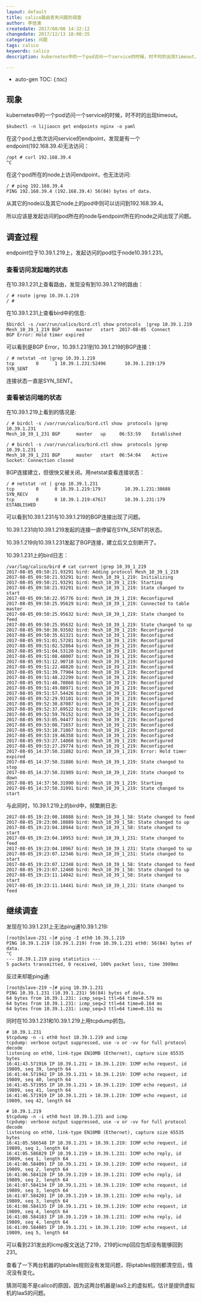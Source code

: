 ```yaml
---
layout: default
title: calico路由丢失问题的调查
author: 李佶澳
createdate: 2017/08/08 14:32:12
changedate: 2017/12/13 18:00:35
categories: 问题
tags: calico
keywords: calico
description: kubernetes中的一个pod访问一个service的时候，时不时的出现timeout，经查发现是BGP连接故障，路由缺失。

---
```


* auto-gen TOC:
{:toc}

## 现象

kubernetes中的一个pod访问一个service的时候，时不时的出现timeout。

	$kubectl -n lijiaocn get endpoints nginx -o yaml

在这个pod上依次访问service的endpoint，发现是有一个endpoint(192.168.39.4)无法访问：

	/opt # curl 192.168.39.4
	^C

在这个pod所在的node上访问endpoint，也无法访问:

	/ # ping 192.168.39.4
	PING 192.168.39.4 (192.168.39.4) 56(84) bytes of data.

从其它的node以及其它node上的pod中则可以访问到192.168.39.4。

所以应该是发起访问的pod所在的node与endpoint所在的node之间出现了问题。

## 调查过程

endpoint位于10.39.1.219上，发起访问的pod位于node10.39.1.231。

### 查看访问发起端的状态

在10.39.1.231上查看路由，发现没有到10.39.1.219的路由：

	/ # route |grep 10.39.1.219
	/ #

在10.39.1.231上查看bird中的信息:

	$birdcl -s /var/run/calico/bird.ctl show protocols  |grep 10.39.1.219
	Mesh_10_39_1_219 BGP      master   start  2017-08-05  Connect       BGP Error: Hold timer expired

可以看到是BGP Error，10.39.1.231到10.39.1.219的BGP连接：
	
	/ # netstat -nt |grep 10.39.1.219
	tcp        0      1 10.39.1.231:52496       10.39.1.219:179         SYN_SENT

连接状态一直是SYN_SENT。

### 查看被访问端的状态

在10.39.1.219上看到的情况是:

	/ # birdcl -s /var/run/calico/bird.ctl show  protocols |grep 10.39.1.231
	Mesh_10_39_1_231 BGP      master   up     06:53:59    Established
	
	/ # birdcl -s /var/run/calico/bird.ctl show  protocols |grep 10.39.1.231
	Mesh_10_39_1_231 BGP      master   start  06:54:04    Active        Socket: Connection closed

BGP连接建立，但很快又被关闭。用netstat查看连接状态：

	/ # netstat -nt | grep 10.39.1.231
	tcp        0      0 10.39.1.219:179         10.39.1.231:38688       SYN_RECV
	tcp        0      0 10.39.1.219:47617       10.39.1.231:179         ESTABLISHED

可以看到10.39.1.231与10.39.1.219的BGP连接出现了问题。

10.39.1.231向10.39.1.219发起的连接一直停留在SYN_SENT的状态。

10.39.1.219向10.39.1.231发起了BGP连接，建立后又立刻断开了。

10.39.1.231上的bird日志：

	/var/log/calico/bird # cat current |grep 10_39_1_219
	2017-08-05_09:50:21.93291 bird: Adding protocol Mesh_10_39_1_219
	2017-08-05_09:50:21.93291 bird: Mesh_10_39_1_219: Initializing
	2017-08-05_09:50:21.93291 bird: Mesh_10_39_1_219: Starting
	2017-08-05_09:50:21.93291 bird: Mesh_10_39_1_219: State changed to start
	2017-08-05_09:50:22.95776 bird: Mesh_10_39_1_219: Reconfigured
	2017-08-05_09:50:25.95629 bird: Mesh_10_39_1_219: Connected to table master
	2017-08-05_09:50:25.95632 bird: Mesh_10_39_1_219: State changed to feed
	2017-08-05_09:50:25.95632 bird: Mesh_10_39_1_219: State changed to up
	2017-08-05_09:50:30.93502 bird: Mesh_10_39_1_219: Reconfigured
	2017-08-05_09:50:35.61321 bird: Mesh_10_39_1_219: Reconfigured
	2017-08-05_09:51:01.57281 bird: Mesh_10_39_1_219: Reconfigured
	2017-08-05_09:51:02.52864 bird: Mesh_10_39_1_219: Reconfigured
	2017-08-05_09:51:04.53120 bird: Mesh_10_39_1_219: Reconfigured
	2017-08-05_09:51:08.48007 bird: Mesh_10_39_1_219: Reconfigured
	2017-08-05_09:51:12.90718 bird: Mesh_10_39_1_219: Reconfigured
	2017-08-05_09:51:22.48820 bird: Mesh_10_39_1_219: Reconfigured
	2017-08-05_09:51:39.77904 bird: Mesh_10_39_1_219: Reconfigured
	2017-08-05_09:51:48.22299 bird: Mesh_10_39_1_219: Reconfigured
	2017-08-05_09:51:48.70868 bird: Mesh_10_39_1_219: Reconfigured
	2017-08-05_09:51:49.08971 bird: Mesh_10_39_1_219: Reconfigured
	2017-08-05_09:51:57.54426 bird: Mesh_10_39_1_219: Reconfigured
	2017-08-05_09:52:29.93101 bird: Mesh_10_39_1_219: Reconfigured
	2017-08-05_09:52:30.87087 bird: Mesh_10_39_1_219: Reconfigured
	2017-08-05_09:52:37.69522 bird: Mesh_10_39_1_219: Reconfigured
	2017-08-05_09:52:59.76152 bird: Mesh_10_39_1_219: Reconfigured
	2017-08-05_09:53:05.94477 bird: Mesh_10_39_1_219: Reconfigured
	2017-08-05_09:53:08.71657 bird: Mesh_10_39_1_219: Reconfigured
	2017-08-05_09:53:18.71867 bird: Mesh_10_39_1_219: Reconfigured
	2017-08-05_09:53:19.46358 bird: Mesh_10_39_1_219: Reconfigured
	2017-08-05_09:53:27.14068 bird: Mesh_10_39_1_219: Reconfigured
	2017-08-05_09:53:27.29774 bird: Mesh_10_39_1_219: Reconfigured
	2017-08-05_14:37:50.31882 bird: Mesh_10_39_1_219: Error: Hold timer expired
	2017-08-05_14:37:50.31886 bird: Mesh_10_39_1_219: State changed to stop
	2017-08-05_14:37:50.31989 bird: Mesh_10_39_1_219: State changed to down
	2017-08-05_14:37:50.31990 bird: Mesh_10_39_1_219: Starting
	2017-08-05_14:37:50.31991 bird: Mesh_10_39_1_219: State changed to start

与此同时，10.39.1.219上的bird中，频繁刷日志:

	2017-08-05_19:23:00.10888 bird: Mesh_10_39_1_58: State changed to feed
	2017-08-05_19:23:00.10889 bird: Mesh_10_39_1_58: State changed to up
	2017-08-05_19:23:04.10944 bird: Mesh_10_39_1_58: State changed to start
	2017-08-05_19:23:04.10953 bird: Mesh_10_39_1_231: State changed to feed
	2017-08-05_19:23:04.10967 bird: Mesh_10_39_1_231: State changed to up
	2017-08-05_19:23:07.12346 bird: Mesh_10_39_1_231: State changed to start
	2017-08-05_19:23:07.12348 bird: Mesh_10_39_1_58: State changed to feed
	2017-08-05_19:23:07.12460 bird: Mesh_10_39_1_58: State changed to up
	2017-08-05_19:23:11.14042 bird: Mesh_10_39_1_58: State changed to start
	2017-08-05_19:23:11.14441 bird: Mesh_10_39_1_231: State changed to feed

## 继续调查

发现在10.39.1.231上无法ping通10.39.1.219:

	[root@slave-231 ~]# ping -I eth0 10.39.1.219
	PING 10.39.1.219 (10.39.1.219) from 10.39.1.231 eth0: 56(84) bytes of data.
	^C
	--- 10.39.1.219 ping statistics ---
	5 packets transmitted, 0 received, 100% packet loss, time 3999ms

反过来却能ping通:

	[root@slave-219 ~]# ping 10.39.1.231
	PING 10.39.1.231 (10.39.1.231) 56(84) bytes of data.
	64 bytes from 10.39.1.231: icmp_seq=1 ttl=64 time=0.579 ms
	64 bytes from 10.39.1.231: icmp_seq=2 ttl=64 time=0.164 ms
	64 bytes from 10.39.1.231: icmp_seq=3 ttl=64 time=0.151 ms

同时在10.39.1.231和10.39.1.219上用tcpdump抓包。

	# 10.39.1.231
	$tcpdump -n -i eth0 host 10.39.1.219 and icmp
	tcpdump: verbose output suppressed, use -v or -vv for full protocol decode
	listening on eth0, link-type EN10MB (Ethernet), capture size 65535 bytes
	16:41:43.571916 IP 10.39.1.231 > 10.39.1.219: ICMP echo request, id 19809, seq 39, length 64
	16:41:44.571942 IP 10.39.1.231 > 10.39.1.219: ICMP echo request, id 19809, seq 40, length 64
	16:41:45.571955 IP 10.39.1.231 > 10.39.1.219: ICMP echo request, id 19809, seq 41, length 64
	16:41:46.571919 IP 10.39.1.231 > 10.39.1.219: ICMP echo request, id 19809, seq 42, length 64

	# 10.39.1.219
	$tcpdump -n -i eth0 host 10.39.1.231 and icmp
	tcpdump: verbose output suppressed, use -v or -vv for full protocol decode
	listening on eth0, link-type EN10MB (Ethernet), capture size 65535 bytes
	16:41:05.586548 IP 10.39.1.231 > 10.39.1.219: ICMP echo request, id 19809, seq 1, length 64
	16:41:05.586829 IP 10.39.1.219 > 10.39.1.231: ICMP echo reply, id 19809, seq 1, length 64
	16:41:06.584091 IP 10.39.1.231 > 10.39.1.219: ICMP echo request, id 19809, seq 2, length 64
	16:41:06.584128 IP 10.39.1.219 > 10.39.1.231: ICMP echo reply, id 19809, seq 2, length 64
	16:41:07.584134 IP 10.39.1.231 > 10.39.1.219: ICMP echo request, id 19809, seq 3, length 64
	16:41:07.584201 IP 10.39.1.219 > 10.39.1.231: ICMP echo reply, id 19809, seq 3, length 64
	16:41:08.584135 IP 10.39.1.231 > 10.39.1.219: ICMP echo request, id 19809, seq 4, length 64
	16:41:08.584183 IP 10.39.1.219 > 10.39.1.231: ICMP echo reply, id 19809, seq 4, length 64
	16:41:09.584085 IP 10.39.1.231 > 10.39.1.219: ICMP echo request, id 19809, seq 5, length 64

可以看到231发出的icmp报文送达了219，219的icmp回应包却没有能够回到231。

查看了一下两台机器的Iptables规则没有发现问题，将iptables规则都清空后，情况没有变化。

猜测可能不是calico的原因，因为这两台机器是IaaS上的虚拟机，估计是提供虚拟机的IaaS的问题。
